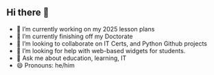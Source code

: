 ## Hi there 👋

- 🔭 I’m currently working on my 2025 lesson plans
- 🌱 I’m currently finishing off my Doctorate
- 👯 I’m looking to collaborate on IT Certs, and Python Github projects 
- 🤔 I’m looking for help with web-based widgets for students.
- 💬 Ask me about education, learning, IT
- 😄 Pronouns: he/him

